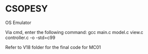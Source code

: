 # CSOPESY
OS Emulator

Via cmd, enter the following command:
gcc main.c model.c view.c controller.c -o <name of exe> -std=c99


Refer to V18 folder for the final code for MC01
